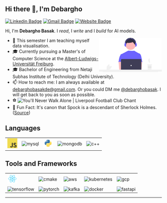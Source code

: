 ## Hi there 👋, I'm Debargho

<!--
 is a ✨ _special_ ✨ repository because its `README.md` (this file) appears on your GitHub profile.

Here are some ideas to get you started:

- 🔭 I’m currently working on ...
- 🌱 I’m currently learning ...
- 👯 I’m looking to collaborate on ...
- 🤔 I’m looking for help with ...
- 💬 Ask me about ...
- 📫 How to reach me: ...
- 😄 Pronouns: ...
- ⚡ Fun fact: ...
-->

[![Linkedin Badge](https://img.shields.io/badge/-Debargho_Basak-2867b2?style=flat&logo=Linkedin&logoColor=white&link=https://www.linkedin.com/in/debargho-basak-477b43150/)](https://www.linkedin.com/in/debargho-basak-477b43150/)
[![Gmail Badge](https://img.shields.io/badge/-debarghobasak-D14836?style=flat&logo=gmail&logoColor=white&link=mailto:debarghobasakde@gmail.com)](mailto:debarghobasakde@gmail.com)
[![Website Badge](https://img.shields.io/badge/-db.io-ff7139?style=flat&link=https://tintindas.github.io/)]()

Hi, I'm **Debargho Basak**. I _read_, I _write_ and I _build_ for AI models.

<a href='https://undraw.co/'> 
    <img align='right' alt='programmer' width=40% src='./undraw_coding_re_iv62.svg' />
</a>

- 🌱 This semester I am teaching myself data visualisation.
- 🎓 Currently pursuing a Master's of Computer Science at the [Albert-Ludwigs-Universität Freiburg](https://uni-freiburg.de/en/).
- 🎓 Bachelor of Engineering from Netaji Subhas Institute of Technology (Delhi University).
- 📫 How to reach me: I am always available at [debarghobasakde@gmail.com](mailto:debarghobasakde@gmail.com). Or you could DM me [@debarghobasak](https://www.instagram.com/debarghobasak1999/). I will get back to you as soon as possible.
- ⚽ <img alt="You'll Never Walk Alone | Liverpool Football Club Chant" src="https://media2.giphy.com/media/5WEzrY8ao8VlsgFwwx/giphy.gif" height="50px" widht="100px" align="center">
- 👾 Fun Fact: It's canon that Spock is a descendant of Sherlock Holmes. ([Source](https://memory-alpha.fandom.com/wiki/Sherlock_Holmes))

## Languages

<table>
    <tr>
        <td>
            <img alt='javascript' width='32px' height='32px' src='https://raw.githubusercontent.com/github/explore/80688e429a7d4ef2fca1e82350fe8e3517d3494d/topics/javascript/javascript.png'/> 
        </td>
        <td>
            <img alt='mysql' width='32px' height='32px' src='https://skillicons.dev/icons?i=mysql'/>
        </td>
        <td>
            <img alt='python' width='32px' height='32px' src='https://raw.githubusercontent.com/github/explore/80688e429a7d4ef2fca1e82350fe8e3517d3494d/topics/python/python.png'/>
        </td>
        <td>
            <img alt='mongodb' width='32px' height='32px' src='https://skillicons.dev/icons?i=mongodb'/>
        </td>
        <td>
            <img alt='c++' width='32px' height='32px' src='https://skillicons.dev/icons?i=cpp'/>
        </td>
    </tr>
</table>

## Tools and Frameworks

<table>
    <tr>
        <td>
            <img alt='react' width='32px' height='32px' src='https://raw.githubusercontent.com/github/explore/80688e429a7d4ef2fca1e82350fe8e3517d3494d/topics/react/react.png'/> 
        </td>
        <td>
            <img alt='cmake' width='32px' height='32px' src='https://skillicons.dev/icons?i=cmake'/>
        </td>
        <td>
            <img alt='aws' width='32px' height='32px' src='https://skillicons.dev/icons?i=aws'/>
        </td>
        <td>
            <img alt='kubernetes' width='32px' height='32px' src='https://skillicons.dev/icons?i=kubernetes'/>
        </td>
        <td>
            <img alt='gcp' width='32px' height='32px' src='https://skillicons.dev/icons?i=gcp'/>
        </td>
    </tr>
    <tr>
        <td>
            <img alt='tensorflow' width='32px' height='32px' src='https://skillicons.dev/icons?i=tensorflow'/> 
        </td>
        <td>
            <img alt='pytorch' width='32px' height='32px' src='https://skillicons.dev/icons?i=pytorch'/>
        </td>
        <td>
            <img alt='kafka' width='32px' height='32px' src='https://skillicons.dev/icons?i=kafka'/>
        </td>
        <td>
            <img alt='docker' width='32px' height='32px' src='https://skillicons.dev/icons?i=docker'/>
        </td>
        <td>
            <img alt='fastapi' width='32px' height='32px' src='https://skillicons.dev/icons?i=fastapi'/>
        </td>
    </tr>
</table>

---
